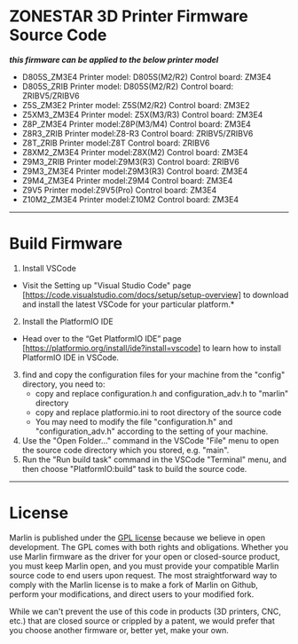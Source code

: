 ﻿# ZONESTAR 3D Printer Firmware Source Code
***this firmware can be applied to the below printer model***
- D805S_ZM3E4	Printer model: D805S(M2/R2)	Control board: ZM3E4
- D805S_ZRIB	Printer model: D805S(M2/R2)	Control board: ZRIBV5/ZRIBV6
- Z5S_ZM3E2	Printer model: Z5S(M2/R2)	Control board: ZM3E2
- Z5XM3_ZM3E4	Printer model: Z5X(M3/R3)	Control board: ZM3E4
- Z8P_ZM3E4	Printer model:Z8P(M3/M4)	Control board: ZM3E4
- Z8R3_ZRIB	Printer model:Z8-R3		Control board: ZRIBV5/ZRIBV6
- Z8T_ZRIB  	Printer model:Z8T		Control board: ZRIBV6
- Z8XM2_ZM3E4  	Printer model:Z8X(M2)		Control board: ZM3E4
- Z9M3_ZRIB 	Printer model:Z9M3(R3)		Control board: ZRIBV6
- Z9M3_ZM3E4	Printer model:Z9M3(R3)		Control board: ZM3E4
- Z9M4_ZM3E4 	Printer model:Z9M4		Control board: ZM3E4
- Z9V5 		Printer model:Z9V5(Pro)		Control board: ZM3E4
- Z10M2_ZM3E4	Printer model:Z10M2		Control board: ZM3E4

---
# Build Firmware
1. Install VSCode
  - Visit the Setting up "Visual Studio Code" page [https://code.visualstudio.com/docs/setup/setup-overview] to download and install the latest        VSCode for your particular platform.*
2. Install the PlatformIO IDE
  - Head over to the “Get PlatformIO IDE” page [https://platformio.org/install/ide?install=vscode]    to learn how to install PlatformIO IDE in VSCode.
3. find and copy the configuration files for your machine from the "config" directory, you need to: 
   - copy and replace configuration.h and configuration_adv.h to "marlin" directory
   - copy and replace platformio.ini to root directory of the source code
   - You may need to modify the file "configuration.h" and "configuration_adv.h" according to the        setting of your machine.
4. Use the "Open Folder…" command in the VSCode "File" menu to open the source code directory       which you stored, e.g. "main".
5. Run the "Run build task" command in the VSCode "Terminal" menu, and then choose       "PlatformIO:build" task to build the source code.

---
# License

Marlin is published under the [GPL license](/LICENSE) because we believe in open development. The GPL comes with both rights and obligations. Whether you use Marlin firmware as the driver for your open or closed-source product, you must keep Marlin open, and you must provide your compatible Marlin source code to end users upon request. The most straightforward way to comply with the Marlin license is to make a fork of Marlin on Github, perform your modifications, and direct users to your modified fork.

While we can't prevent the use of this code in products (3D printers, CNC, etc.) that are closed source or crippled by a patent, we would prefer that you choose another firmware or, better yet, make your own.
